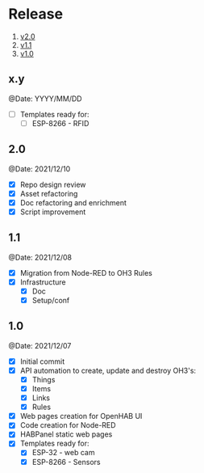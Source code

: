 # Release

1. [v2.0](#20)
2. [v1.1](#11)
3. [v1.0](#10)

## x.y

@Date: YYYY/MM/DD

- [ ] Templates ready for:
    - [ ] ESP-8266 - RFID

## 2.0

@Date:  2021/12/10

- [X] Repo design review
- [X] Asset refactoring
- [X] Doc refactoring and enrichment
- [X] Script improvement

## 1.1

@Date:  2021/12/08

- [X] Migration from Node-RED to OH3 Rules
- [X] Infrastructure
    - [X] Doc
    - [X] Setup/conf

## 1.0

@Date: 2021/12/07

- [X] Initial commit
- [X] API automation to create, update and destroy OH3's:
    - [X] Things
    - [X] Items
    - [X] Links
    - [X] Rules
- [X] Web pages creation for OpenHAB UI
- [X] Code creation for Node-RED
- [X] HABPanel static web pages
- [X] Templates ready for:
    - [X] ESP-32 - web cam
    - [X] ESP-8266 - Sensors

